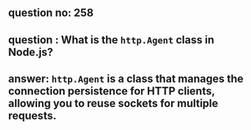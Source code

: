 
      
## question no: 258

## question : What is the `http.Agent` class in Node.js?

## answer: `http.Agent` is a class that manages the connection persistence for HTTP clients, allowing you to reuse sockets for multiple requests.
      
